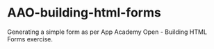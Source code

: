 # AAO-building-html-forms

Generating a simple form as per App Academy Open - Building HTML Forms exercise.
